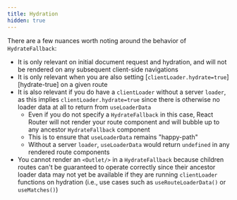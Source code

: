 ```yaml
---
title: Hydration
hidden: true
---
```


There are a few nuances worth noting around the behavior of `HydrateFallback`:

- It is only relevant on initial document request and hydration, and will not be rendered on any subsequent client-side navigations
- It is only relevant when you are also setting [`clientLoader.hydrate=true`][hydrate-true] on a given route
- It is also relevant if you do have a `clientLoader` without a server `loader`, as this implies `clientLoader.hydrate=true` since there is otherwise no loader data at all to return from `useLoaderData`
  - Even if you do not specify a `HydrateFallback` in this case, React Router will not render your route component and will bubble up to any ancestor `HydrateFallback` component
  - This is to ensure that `useLoaderData` remains "happy-path"
  - Without a server `loader`, `useLoaderData` would return `undefined` in any rendered route components
- You cannot render an `<Outlet/>` in a `HydrateFallback` because children routes can't be guaranteed to operate correctly since their ancestor loader data may not yet be available if they are running `clientLoader` functions on hydration (i.e., use cases such as `useRouteLoaderData()` or `useMatches()`)
